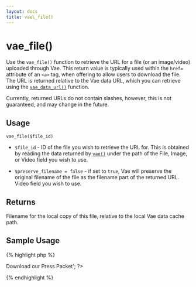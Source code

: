 ```yaml
---
layout: docs
title: vae\_file()
---
```


# vae\_file()

Use the `vae_file()` function to retrieve the URL for a file (or an
image/video) uploaded through Vae. This return value is typically used
within the `href=` attribute of an `<a>` tag, when offering to allow
users to download the file. The URL is returned relative to the Vae data
URL, which you can retrieve using the
[`vae_data_url()`](/php_vae_data_url/) function.

Currently, returned URLs do not contain slashes, however, this is not
guaranteed, and may change in the future.

## Usage

`vae_file($file_id)`

-   `$file_id` - ID of the file you wish to retrieve the URL for. This
    is obtained by reading the data returned by [`vae()`](/php_vae/)
    under the path of the File, Image, or Video field you wish to use.

-   `$preserve_filename = false` - if set to `true`, Vae will preserve
    the original filename of the file as the filename part of the
    returned URL. Video field you wish to use.

## Returns

Filename for the local copy of this file, relative to the local Vae data
cache path.

## Sample Usage

{% highlight php %}
<?php
// Render a link to download press packet
$bio = vae_find("bio");
$filename = vae_file($bio['press_packet']);
echo '<a href="' . vae_data_url() . $filename . '">Download our Press Packet</a>';
?>
{% endhighlight %}
